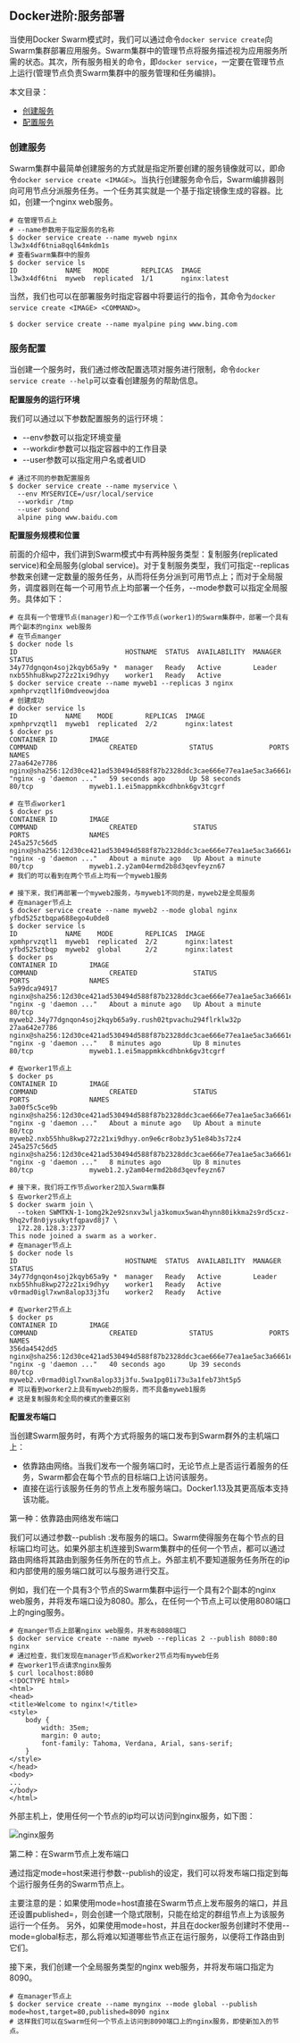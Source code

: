 ## Docker进阶:服务部署

当使用Docker Swarm模式时，我们可以通过命令`docker service create`向Swarm集群部署应用服务。Swarm集群中的管理节点将服务描述视为应用服务所需的状态。其次，所有服务相关的命令，即`docker service`，一定要在管理节点上运行(管理节点负责Swarm集群中的服务管理和任务编排)。

本文目录：

+ [创建服务](#创建服务)
+ [配置服务](#配置服务)

### 创建服务

Swarm集群中最简单创建服务的方式就是指定所要创建的服务镜像就可以，即命令`docker service create <IMAGE>`。当执行创建服务命令后，Swarm编排器则向可用节点分派服务任务。一个任务其实就是一个基于指定镜像生成的容器。比如，创建一个nginx web服务。

```
# 在管理节点上
# --name参数用于指定服务的名称
$ docker service create --name myweb nginx
l3w3x4df6tnia8qql64mkdm1s
# 查看Swarm集群中的服务
$ docker service ls
ID            NAME   MODE        REPLICAS  IMAGE
l3w3x4df6tni  myweb  replicated  1/1       nginx:latest
```

当然，我们也可以在部署服务时指定容器中将要运行的指令，其命令为`docker service create <IMAGE> <COMMAND>`。

```
$ docker service create --name myalpine ping www.bing.com
```

### 服务配置

当创建一个服务时，我们通过修改配置选项对服务进行限制，命令`docker service create --help`可以查看创建服务的帮助信息。

**配置服务的运行环境**

我们可以通过以下参数配置服务的运行环境：

+ --env参数可以指定环境变量
+ --workdir参数可以指定容器中的工作目录
+ --user参数可以指定用户名或者UID

```
# 通过不同的参数配置服务
$ docker service create --name myservice \
  --env MYSERVICE=/usr/local/service
  --workdir /tmp
  --user subond
  alpine ping www.baidu.com
```

**配置服务规模和位置**

前面的介绍中，我们讲到Swarm模式中有两种服务类型：复制服务(replicated service)和全局服务(global service)。对于复制服务类型，我们可指定--replicas参数来创建一定数量的服务任务，从而将任务分派到可用节点上；而对于全局服务，调度器则在每一个可用节点上均部署一个任务，--mode参数可以指定全局服务。具体如下：

```
# 在具有一个管理节点(manager)和一个工作节点(worker1)的Swarm集群中，部署一个具有两个副本的nginx web服务
# 在节点manger
$ docker node ls
ID                           HOSTNAME  STATUS  AVAILABILITY  MANAGER STATUS
34y77dgnqon4soj2kqyb65a9y *  manager   Ready   Active        Leader
nxb55hhu8kwp272z21xi9dhyy    worker1   Ready   Active
$ docker service create --name myweb1 --replicas 3 nginx
xpmhprvzqtl1fi0mdveowjdoa
# 创建成功
# docker service ls
ID            NAME    MODE        REPLICAS  IMAGE
xpmhprvzqtl1  myweb1  replicated  2/2       nginx:latest
$ docker ps
CONTAINER ID        IMAGE                                                                           COMMAND                  CREATED             STATUS              PORTS               NAMES
27aa642e7786        nginx@sha256:12d30ce421ad530494d588f87b2328ddc3cae666e77ea1ae5ac3a6661e52cde6   "nginx -g 'daemon ..."   59 seconds ago      Up 58 seconds       80/tcp              myweb1.1.ei5mappmkkcdhbnk6gv3tcgrf

# 在节点worker1
$ docker ps
CONTAINER ID        IMAGE                                                                           COMMAND                  CREATED              STATUS              PORTS               NAMES
245a257c56d5        nginx@sha256:12d30ce421ad530494d588f87b2328ddc3cae666e77ea1ae5ac3a6661e52cde6   "nginx -g 'daemon ..."   About a minute ago   Up About a minute   80/tcp              myweb1.2.y2am04ermd2b8d3qevfeyzn67
# 我们的可以看到在两个节点上均有一个myweb1服务

# 接下来，我们再部署一个myweb2服务，与myweb1不同的是，myweb2是全局服务
# 在manager节点上
$ docker service create --name myweb2 --mode global nginx
yfbd525ztbqpa688ego4u0de8
$ docker service ls
ID            NAME    MODE        REPLICAS  IMAGE
xpmhprvzqtl1  myweb1  replicated  2/2       nginx:latest
yfbd525ztbqp  myweb2  global      2/2       nginx:latest
$ docker ps
CONTAINER ID        IMAGE                                                                           COMMAND                  CREATED              STATUS              PORTS               NAMES
5a99dca94917        nginx@sha256:12d30ce421ad530494d588f87b2328ddc3cae666e77ea1ae5ac3a6661e52cde6   "nginx -g 'daemon ..."   About a minute ago   Up About a minute   80/tcp              myweb2.34y77dgnqon4soj2kqyb65a9y.rush02tpvachu294flrklw32p
27aa642e7786        nginx@sha256:12d30ce421ad530494d588f87b2328ddc3cae666e77ea1ae5ac3a6661e52cde6   "nginx -g 'daemon ..."   8 minutes ago        Up 8 minutes        80/tcp              myweb1.1.ei5mappmkkcdhbnk6gv3tcgrf

# 在worker1节点上
$ docker ps
CONTAINER ID        IMAGE                                                                           COMMAND                  CREATED              STATUS              PORTS               NAMES
3a00f5c5ce9b        nginx@sha256:12d30ce421ad530494d588f87b2328ddc3cae666e77ea1ae5ac3a6661e52cde6   "nginx -g 'daemon ..."   About a minute ago   Up About a minute   80/tcp              myweb2.nxb55hhu8kwp272z21xi9dhyy.on9e6cr8obz3y51e84b3s72z4
245a257c56d5        nginx@sha256:12d30ce421ad530494d588f87b2328ddc3cae666e77ea1ae5ac3a6661e52cde6   "nginx -g 'daemon ..."   8 minutes ago        Up 8 minutes        80/tcp              myweb1.2.y2am04ermd2b8d3qevfeyzn67

# 接下来，我们将工作节点worker2加入Swarm集群
$ 在worker2节点上
$ docker swarm join \
  --token SWMTKN-1-1omg2k2e92snxv3wlja3komux5wan4hynn80ikkma2s9rd5cxz-9hq2vf8n0jysukytfqpavd8j7 \
  172.28.128.3:2377
This node joined a swarm as a worker.
# 在manager节点上
$ docker node ls
ID                           HOSTNAME  STATUS  AVAILABILITY  MANAGER STATUS
34y77dgnqon4soj2kqyb65a9y *  manager   Ready   Active        Leader
nxb55hhu8kwp272z21xi9dhyy    worker1   Ready   Active
v0rmad0igl7xwn8alop33j3fu    worker2   Ready   Active

# 在worker2节点上
$ docker ps
CONTAINER ID        IMAGE                                                                           COMMAND                  CREATED             STATUS              PORTS               NAMES
356da4542dd5        nginx@sha256:12d30ce421ad530494d588f87b2328ddc3cae666e77ea1ae5ac3a6661e52cde6   "nginx -g 'daemon ..."   40 seconds ago      Up 39 seconds       80/tcp              myweb2.v0rmad0igl7xwn8alop33j3fu.5wa1pg01i73u3a1feb73ht5p5
# 可以看到worker2上具有myweb2的服务，而不具备myweb1服务
# 这是复制服务和全局的模式的重要区别
```

**配置发布端口**

当创建Swarm服务时，有两个方式将服务的端口发布到Swarm群外的主机端口上：

+ 依靠路由网络。当我们发布一个服务端口时，无论节点上是否运行着服务的任务，Swarm都会在每个节点的目标端口上访问该服务。
+ 直接在运行该服务任务的节点上发布服务端口。Docker1.13及其更高版本支持该功能。

第一种：依靠路由网络发布端口

我们可以通过参数--publish <target-port>:<service-port>发布服务的端口。Swarm使得服务在每个节点的目标端口均可达。如果外部主机连接到Swarm集群中的任何一个节点，都可以通过路由网络将其路由到服务任务所在的节点上。外部主机不要知道服务任务所在的ip和内部使用的服务端口就可以与服务进行交互。

例如，我们在一个具有3个节点的Swarm集群中运行一个具有2个副本的nginx web服务，并将发布端口设为8080。那么，在任何一个节点上可以使用8080端口上的nging服务。

```
# 在manger节点上部署nginx web服务，并发布8080端口
$ docker service create --name myweb --replicas 2 --publish 8080:80 nginx
# 通过检查，我们发现在manager节点和worker2节点均有myweb任务
# 在worker1节点请求nginx服务
$ curl localhost:8080
<!DOCTYPE html>
<html>
<head>
<title>Welcome to nginx!</title>
<style>
    body {
        width: 35em;
        margin: 0 auto;
        font-family: Tahoma, Verdana, Arial, sans-serif;
    }
</style>
</head>
<body>
...
</body>
</html>
```

外部主机上，使用任何一个节点的ip均可以访问到nginx服务，如下图：

![nginx服务](http://on64c9tla.bkt.clouddn.com/Comput/docker_nginx.png)

第二种：在Swarm节点上发布端口

通过指定mode=host来进行参数--publish的设定，我们可以将发布端口指定到每个运行服务任务的Swarm节点上。

主要注意的是：如果使用mode=host直接在Swarm节点上发布服务的端口，并且还设置published=<PORT>，则会创建一个隐式限制，只能在给定的群组节点上为该服务运行一个任务。 另外，如果使用mode=host，并且在docker服务创建时不使用--mode=global标志，那么将难以知道哪些节点正在运行服务，以便将工作路由到它们。

接下来，我们创建一个全局服务类型的nginx web服务，并将发布端口指定为8090。

```
# 在manager节点上
$ docker service create --name mynginx --mode global --publish mode=host,target=80,published=8090 nginx
# 这样我们可以在Swarm任何一个节点上访问到8090端口上的nginx服务，即使新加入的节点。
```
